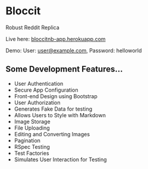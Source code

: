 # Bloccit
Robust Reddit Replica

Live here: [bloccitnb-app.herokuapp.com](https://bloccitnb-app.herokuapp.com/)

Demo: User: user@example.com, Password: helloworld

## Some Development Features...
*   User Authentication
*   Secure App Configuration
*   Front-end Design using Bootstrap
*   User Authorization
*   Generates Fake Data for testing
*   Allows Users to Style with Markdown
*   Image Storage
*   File Uploading
*   Editing and Converting Images
*   Pagination
*   RSpec Testing
*   Test Factories
*   Simulates User Interaction for Testing
